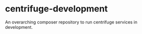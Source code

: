 # centrifuge-development
An overarching composer repository to run centrifuge services in development.
